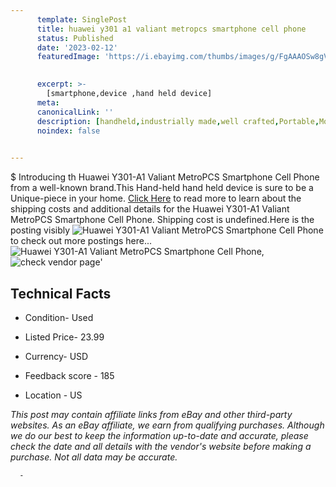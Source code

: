 ```yaml
---
      template: SinglePost
      title: huawei y301 a1 valiant metropcs smartphone cell phone
      status: Published
      date: '2023-02-12'
      featuredImage: 'https://i.ebayimg.com/thumbs/images/g/FgAAAOSw8gVfIJA6/s-l225.jpg'
       

      excerpt: >-
        [smartphone,device ,hand held device]
      meta:
      canonicalLink: ''
      description: [handheld,industrially made,well crafted,Portable,Mobile,Compact,Convenient,Lightweight,Maneuverable,Man-portable,Miniature,Carriable,Hand-held,Light,Holdable,Transportable,Mobile device,Pocket-sized,On-the-go,Wireless,Cordless,Compact size,Convenient size, smartphone,device ,hand held device]
      noindex: false
      

---
```

$
      Introducing th Huawei Y301-A1 Valiant MetroPCS Smartphone Cell Phone from a well-known brand.This Hand-held hand held device is sure to be a Unique-piece in your home. [Click Here](https://www.ebay.com/itm/184379817810?hash=item2aede4bf52%3Ag%3AFgAAAOSw8gVfIJA6&mkevt=1&mkcid=1&mkrid=711-53200-19255-0&campid=%253CePNCampaignId%253E&customid=%253CreferenceId%253E&toolid=10049) to read more to learn about the shipping costs and additional details for the Huawei Y301-A1 Valiant MetroPCS Smartphone Cell Phone. Shipping cost is undefined.Here is the posting visibly ![Huawei Y301-A1 Valiant MetroPCS Smartphone Cell Phone](https://i.ebayimg.com/thumbs/images/g/FgAAAOSw8gVfIJA6/s-l225.jpg) to check out more postings here... ![Huawei Y301-A1 Valiant MetroPCS Smartphone Cell Phone](https://i.ebayimg.com/images/g/FgAAAOSw8gVfIJA6/s-l1600.jpg), ![check vendor page](https://origin-galleryplus.ebayimg.com/ws/web/184379817810_2_0_1/225x225.jpg)'

      

 ## Technical Facts 



     
      

 - Condition- Used 


      

 - Listed Price- 23.99 


      

 - Currency- USD 


      

 - Feedback score - 185 


      

 - Location - US 


      
      

 *_This post may contain affiliate links from eBay and other third-party websites. As an eBay affiliate, we earn from qualifying purchases. Although we do our best to keep the information up-to-date and accurate, please check the date and all details with the vendor's website before making a purchase. Not all data may be accurate._*




      -
